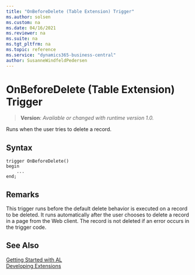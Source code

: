 ```yaml
---
title: "OnBeforeDelete (Table Extension) Trigger"
ms.author: solsen
ms.custom: na
ms.date: 04/16/2021
ms.reviewer: na
ms.suite: na
ms.tgt_pltfrm: na
ms.topic: reference
ms.service: "dynamics365-business-central"
author: SusanneWindfeldPedersen
---
```

[//]: # (START>DO_NOT_EDIT)
[//]: # (IMPORTANT:Do not edit any of the content between here and the END>DO_NOT_EDIT.)
[//]: # (Any modifications should be made in the .xml files in the ModernDev repo.)

# OnBeforeDelete (Table Extension) Trigger
> **Version**: _Available or changed with runtime version 1.0._

Runs when the user tries to delete a record.


## Syntax
```
trigger OnBeforeDelete()
begin
    ...
end;
```



[//]: # (IMPORTANT: END>DO_NOT_EDIT)

## Remarks  
 This trigger runs before the default delete behavior is executed on a record to be deleted. It runs automatically after the user chooses to delete a record in a page from the Web client. The record is not deleted if an error occurs in the trigger code. 

## See Also  
[Getting Started with AL](../../devenv-get-started.md)  
[Developing Extensions](../../devenv-dev-overview.md)  
